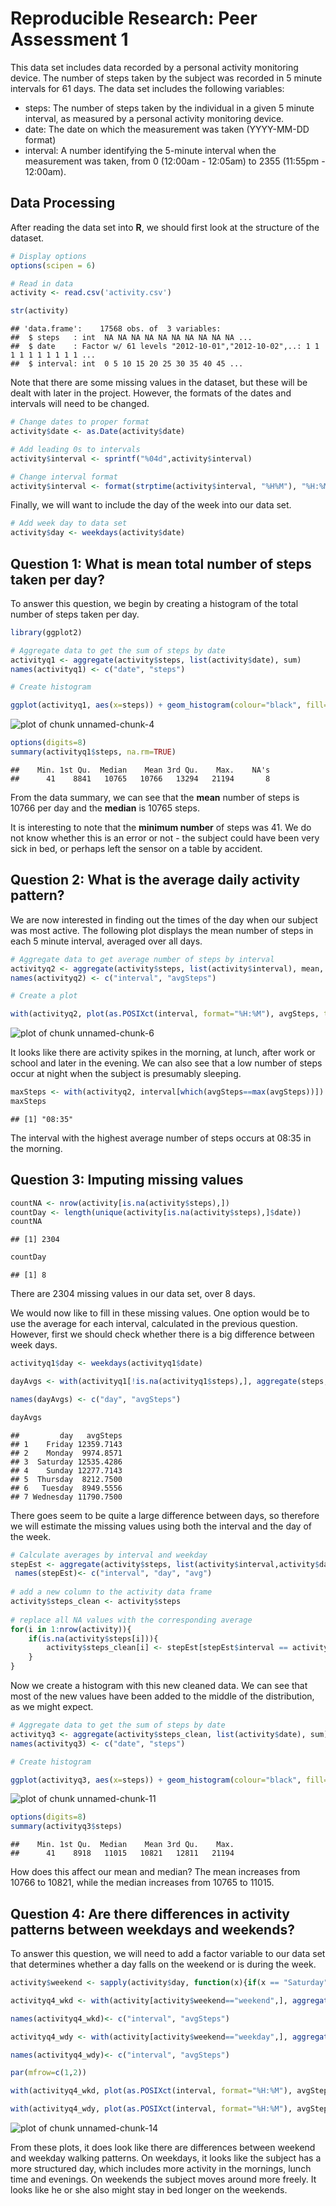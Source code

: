 Reproducible Research: Peer Assessment 1
========================================================



This data set includes data recorded by a personal activity monitoring device. The number of steps taken by the subject was recorded in 5 minute intervals for 61 days. The data set includes the following variables:

* steps: The number of steps taken by the individual in a given 5 minute interval, as measured by a personal activity monitoring device.
* date: The date on which the measurement was taken (YYYY-MM-DD format)
* interval: A number identifying the 5-minute interval when the measurement was taken, from 0 (12:00am - 12:05am) to 2355 (11:55pm - 12:00am).

## Data Processing

After reading the data set into **R**, we should first look at the structure of the dataset.



```r
# Display options
options(scipen = 6) 

# Read in data
activity <- read.csv('activity.csv')

str(activity)
```

```
## 'data.frame':	17568 obs. of  3 variables:
##  $ steps   : int  NA NA NA NA NA NA NA NA NA NA ...
##  $ date    : Factor w/ 61 levels "2012-10-01","2012-10-02",..: 1 1 1 1 1 1 1 1 1 1 ...
##  $ interval: int  0 5 10 15 20 25 30 35 40 45 ...
```


Note that there are some missing values in the dataset, but these will be dealt with later in the project. However, the formats of the dates and intervals will need to be changed.



```r
# Change dates to proper format
activity$date <- as.Date(activity$date)

# Add leading 0s to intervals
activity$interval <- sprintf("%04d",activity$interval)

# Change interval format
activity$interval <- format(strptime(activity$interval, "%H%M"), "%H:%M")
```

Finally, we will want to include the day of the week into our data set. 


```r
# Add week day to data set
activity$day <- weekdays(activity$date)
```


## Question 1: What is mean total number of steps taken per day?

To answer this question, we begin by creating a histogram of the total number of steps taken per day. 


```r
library(ggplot2)

# Aggregate data to get the sum of steps by date
activityq1 <- aggregate(activity$steps, list(activity$date), sum)
names(activityq1) <- c("date", "steps")

# Create histogram

ggplot(activityq1, aes(x=steps)) + geom_histogram(colour="black", fill="lightblue3", binwidth=2000)+xlab("Total Steps per Day") + ylab("Number of Days") + ggtitle("Histogram of Number of Steps per Day")
```

![plot of chunk unnamed-chunk-4](figure/unnamed-chunk-4.png) 


```r
options(digits=8)
summary(activityq1$steps, na.rm=TRUE)
```

```
##    Min. 1st Qu.  Median    Mean 3rd Qu.    Max.    NA's 
##      41    8841   10765   10766   13294   21194       8
```

From the data summary, we can see that the **mean** number of steps is 10766 per day and the **median** is 10765 steps.

It is interesting to note that the **minimum number** of steps was 41. We do not know whether this is an error or not - the subject could have been very sick in bed, or perhaps left the sensor on a table by accident. 



## Question 2: What is the average daily activity pattern?

We are now interested in finding out the times of the day when our subject was most active. The following plot displays the mean number of steps in each 5 minute interval, averaged over all days.



```r
# Aggregate data to get average number of steps by interval
activityq2 <- aggregate(activity$steps, list(activity$interval), mean, na.rm=TRUE)
names(activityq2) <- c("interval", "avgSteps")

# Create a plot

with(activityq2, plot(as.POSIXct(interval, format="%H:%M"), avgSteps, type='l', main="Plot of average steps per 5-minute Interval", xlab="Interval", ylab="Average number of steps"))
```

![plot of chunk unnamed-chunk-6](figure/unnamed-chunk-6.png) 

It looks like there are activity spikes in the morning, at lunch, after work or school and later in the evening. We can also see that a low number of steps occur at night when the subject is presumably sleeping. 



```r
maxSteps <- with(activityq2, interval[which(avgSteps==max(avgSteps))])
maxSteps
```

```
## [1] "08:35"
```

The interval with the highest average number of steps occurs at 08:35 in the morning. 


## Question 3: Imputing missing values



```r
countNA <- nrow(activity[is.na(activity$steps),])
countDay <- length(unique(activity[is.na(activity$steps),]$date))
countNA
```

```
## [1] 2304
```

```r
countDay
```

```
## [1] 8
```
 

There are 2304 missing values in our data set, over 8 days.

We would now like to fill in these missing values. One option would be to use the average for each interval, calculated in the previous question. However, first we should check whether there is a big difference between week days.


```r
activityq1$day <- weekdays(activityq1$date)

dayAvgs <- with(activityq1[!is.na(activityq1$steps),], aggregate(steps, list(day), mean), na.rm=TRUE)

names(dayAvgs) <- c("day", "avgSteps")

dayAvgs
```

```
##         day   avgSteps
## 1    Friday 12359.7143
## 2    Monday  9974.8571
## 3  Saturday 12535.4286
## 4    Sunday 12277.7143
## 5  Thursday  8212.7500
## 6   Tuesday  8949.5556
## 7 Wednesday 11790.7500
```

There goes seem to be quite a large difference between days, so therefore we will estimate the missing values using both the interval and the day of the week. 



```r
# Calculate averages by interval and weekday
stepEst <- aggregate(activity$steps, list(activity$interval,activity$day), mean, na.rm=TRUE)
 names(stepEst)<- c("interval", "day", "avg")
   
# add a new column to the activity data frame  
activity$steps_clean <- activity$steps  
  
# replace all NA values with the corresponding average
for(i in 1:nrow(activity)){
    if(is.na(activity$steps[i])){
    	activity$steps_clean[i] <- stepEst[stepEst$interval == activity$interval[i] & stepEst$day == activity$day[i],]$avg
	} 
}	
```


Now we create a histogram with this new cleaned data. We can see that most of the new values have been added to the middle of the distribution, as we might expect.


```r
# Aggregate data to get the sum of steps by date
activityq3 <- aggregate(activity$steps_clean, list(activity$date), sum)
names(activityq3) <- c("date", "steps")

# Create histogram

ggplot(activityq3, aes(x=steps)) + geom_histogram(colour="black", fill="goldenrod2", binwidth=2000)+xlab("Total Steps per Day") + ylab("Number of Days") + ggtitle("Histogram of Number of Steps per Day")
```

![plot of chunk unnamed-chunk-11](figure/unnamed-chunk-11.png) 




```r
options(digits=8)
summary(activityq3$steps)
```

```
##    Min. 1st Qu.  Median    Mean 3rd Qu.    Max. 
##      41    8918   11015   10821   12811   21194
```

How does this affect our mean and median? The mean increases from 10766 to 10821, while the median increases from 10765 to 11015. 


## Question 4: Are there differences in activity patterns between weekdays and weekends?

To answer this question, we will need to add a factor variable to our data set that determines whether a day falls on the weekend or is during the week.  


```r
activity$weekend <- sapply(activity$day, function(x){if(x == "Saturday" || x == "Sunday"){return("weekend")} else {return("weekday")}})  
```


```r
activityq4_wkd <- with(activity[activity$weekend=="weekend",], aggregate(steps_clean, list(interval), mean))

names(activityq4_wkd)<- c("interval", "avgSteps")

activityq4_wdy <- with(activity[activity$weekend=="weekday",], aggregate(steps_clean, list(interval), mean))

names(activityq4_wdy)<- c("interval", "avgSteps")

par(mfrow=c(1,2))

with(activityq4_wkd, plot(as.POSIXct(interval, format="%H:%M"), avgSteps, type='l', main="Plot of average steps per 5-minute Interval - Weekends", xlab="Interval", ylab="Average number of steps", col="lightblue3"))

with(activityq4_wdy, plot(as.POSIXct(interval, format="%H:%M"), avgSteps, type='l', main="Plot of average steps per 5-minute Interval - Weekdays", xlab="Interval", ylab="Average number of steps", col="lightblue3"))
```

![plot of chunk unnamed-chunk-14](figure/unnamed-chunk-14.png) 

From these plots, it does look like there are differences between weekend and weekday walking patterns. On weekdays, it looks like the subject has a more structured day, which includes more activity in the mornings, lunch time and evenings. On weekends the subject moves around more freely. It looks like he or she also might stay in bed longer on the weekends. 


